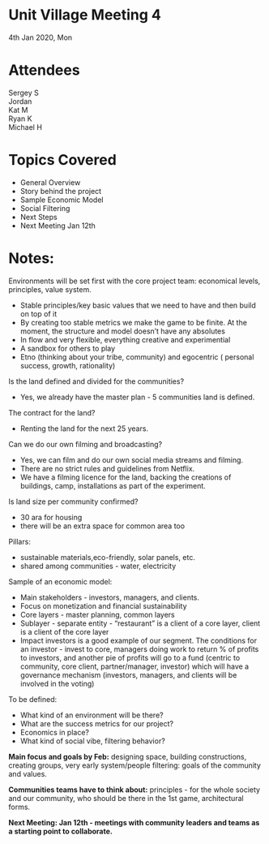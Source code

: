 # Unit Village Meeting 4
4th Jan 2020, Mon

# Attendees
Sergey S  
Jordan  
Kat M  
Ryan K  
Michael H  


# Topics Covered 
- General Overview
- Story behind the project
- Sample Economic Model
- Social Filtering
- Next Steps
- Next Meeting Jan 12th

# Notes: 

Environments will be set first with the core project team: economical levels, principles, value system.  

- Stable principles/key basic values that we need to have and then build on top of it
- By creating too stable metrics we make the game to be finite. At the moment, the structure and model doesn’t have any absolutes
- In flow and very flexible, everything creative and experimential 
- A sandbox for others to play
- Etno (thinking about your tribe, community) and egocentric ( personal success, growth, rationality)  

Is the land defined and divided for the communities? 
- Yes, we already have the master plan - 5 communities land is defined. 

The contract for the land?
- Renting the land for the next 25 years.  

Can we do our own filming and broadcasting? 
- Yes, we can film and do our own social media streams and filming.
- There are no strict rules and guidelines from Netflix. 
- We have a filming licence for the land, backing the creations of buildings, camp, installations as part of the experiment.  

Is land size per community confirmed? 
- 30 ara for housing
- there will be an extra space for common area too

Pillars:
- sustainable materials,eco-friendly, solar panels, etc. 
- shared among communities - water, electricity

Sample of an economic model:
- Main stakeholders - investors, managers, and clients. 
- Focus on monetization and financial sustainability
- Core layers - master planning, common layers
- Sublayer - separate entity - “restaurant” is a client of a core layer, client is a client of the core layer
- Impact investors is a good example of our segment. The conditions for an investor - invest to core, managers doing work to return % of profits to investors, and another pie of profits will go to a fund (centric to community, core client, partner/manager, investor) which will have a governance mechanism (investors, managers, and clients will be involved in the voting)

To be defined:  
- What kind of an environment will be there?  
- What are the success metrics for our project?  
- Economics in place?  
- What kind of social vibe, filtering behavior?  

**Main focus and goals by Feb:** designing space, building constructions, creating groups, very early system/people filtering: goals of the community and values.

**Communities teams have to think about:** principles - for the whole society and our community, who should be there in the 1st game, architectural forms. 

**Next Meeting: Jan 12th - meetings with community leaders and teams as a starting point to collaborate.**
